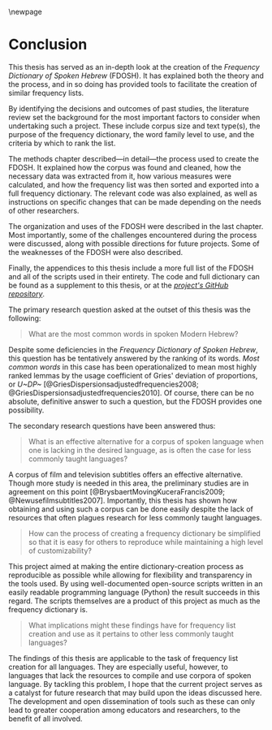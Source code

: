 \newpage

# Conclusion

This thesis has served as an in-depth look at the creation of the *Frequency Dictionary of Spoken Hebrew* (FDOSH). It has explained both the theory and the process, and in so doing has provided tools to facilitate the creation of similar frequency lists.

By identifying the decisions and outcomes of past studies, the literature review set the background for the most important factors to consider when undertaking such a project. These include corpus size and text type(s), the purpose of the frequency dictionary, the word family level to use, and the criteria by which to rank the list.

The methods chapter described—in detail—the process used to create the FDOSH. It explained how the corpus was found and cleaned, how the necessary data was extracted from it, how various measures were calculated, and how the frequency list was then sorted and exported into a full frequency dictionary. The relevant code was also explained, as well as instructions on specific changes that can be made depending on the needs of other researchers.

The organization and uses of the FDOSH were described in the last chapter. Most importantly, some of the challenges encountered during the process were discussed, along with possible directions for future projects. Some of the weaknesses of the FDOSH were also described.

Finally, the appendices to this thesis include a more full list of the FDOSH and all of the scripts used in their entirety. The code and full dictionary can be found as a supplement to this thesis, or at the [*project's GitHub repository*](https://github.com/juandpinto/opus-frequencies).<!-- include DOI here -->


The primary research question asked at the outset of this thesis was the following:

> What are the most common words in spoken Modern Hebrew?

Despite some deficiencies in the *Frequency Dictionary of Spoken Hebrew*, this question has be tentatively answered by the ranking of its words. *Most common words* in this case has been operationalized to mean most highly ranked lemmas by the usage coefficient of Gries' deviation of proportions, or *U~DP~* [@GriesDispersionsadjustedfrequencies2008; @GriesDispersionsadjustedfrequencies2010]. Of course, there can be no absolute, definitive answer to such a question, but the FDOSH provides one possibility.

The secondary research questions have been answered thus:

> What is an effective alternative for a corpus of spoken language when one is lacking in the desired language, as is often the case for less commonly taught languages?

A corpus of film and television subtitles offers an effective alternative. Though more study is needed in this area, the preliminary studies are in agreement on this point [@BrysbaertMovingKuceraFrancis2009; @Newusefilmsubtitles2007]. Importantly, this thesis has shown how obtaining and using such a corpus can be done easily despite the lack of resources that often plagues research for less commonly taught languages.

> How can the process of creating a frequency dictionary be simplified so that it is easy for others to reproduce while maintaining a high level of customizability?

This project aimed at making the entire dictionary-creation process as reproducible as possible while allowing for flexibility and transparency in the tools used. By using well-documented open-source scripts written in an easily readable programming language (Python) the result succeeds in this regard. The scripts themselves are a product of this project as much as the frequency dictionary is.

> What implications might these findings have for frequency list creation and use as it pertains to other less commonly taught languages?

The findings of this thesis are applicable to the task of frequency list creation for all languages. They are especially useful, however, to languages that lack the resources to compile and use corpora of spoken language. By tackling this problem, I hope that the current project serves as a catalyst for future research that may build upon the ideas discussed here. The development and open dissemination of tools such as these can only lead to greater cooperation among educators and researchers, to the benefit of all involved.
